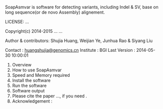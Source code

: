 SoapAsmvar is software for detecting variants, including Indel & SV, base on long sequence(or de novo Assembly) alignement.

LICENSE: ...

Copyright(c) 2014-2015 ...
...

Author & contributors: Shujia Huang, Weijian Ye, Junhua Rao & Siyang Liu

Contact              : huangshujia@genomics.cn
Institute            : BGI
Last Version         : 2014-05-30 10:00:01

1. Overview
2. How to use SoapAsmvar
3. Speed and Memory required
4. Install the software
5. Run the software
6. Software output 
7. Please cite the paper ..., if you need .
8. Acknowledgement :

